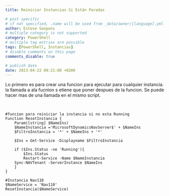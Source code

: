 ```yaml
---
title: Reiniciar Instancias Si Están Paradas

# post specific
# if not specified, .name will be used from _data/owner/[language].yml
author: Esteve Sanpons
# multiple category is not supported
category: PowerShell
# multiple tag entries are possible
tags: [PowerShell, Instancias]
# disable comments on this page
comments_disable: true

# publish date
date: 2023-04-22 09:21:00 +0200
---
```


<!-- outline-start -->

Lo primero es para crear una funcion para ejecutar para cualquier instancia.
la llamada a ala fucnion s etiene que poner despues de la funcion.
Se puede hacer mas de una llamada en el mismo script.

<br>
<!-- outline-end -->

```
#funcion para reiniciar la instancia si no esta Running
Function ResetInstancia {
    Param([string] $NameIns)
    $NameInstancia ='MicrosoftDynamicsNavServer$' + $NameIns
    $FiltroInstancia = '*' + $NameIns + '*'

    $Ins = Get-Service -Displayname $FiltroInstancia

    if ($Ins.Status -ne 'Running'){
        $Ins.Status
        Restart-Service -Name $NameInstancia
	Sync-NAVTenant -ServerInstance $NameIns
    }
}

#Instancia Nav110
$NameService = 'Nav110'
ResetInstancia($NameService)



```
